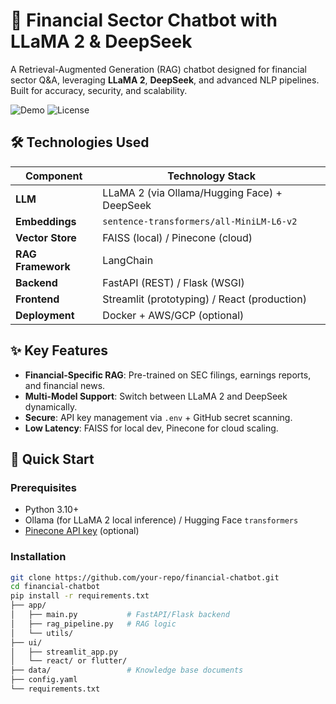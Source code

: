 # 💬 Financial Sector Chatbot with LLaMA 2 & DeepSeek

A Retrieval-Augmented Generation (RAG) chatbot designed for financial sector Q&A, leveraging **LLaMA 2**, **DeepSeek**, and advanced NLP pipelines. Built for accuracy, security, and scalability.

![Demo](https://img.shields.io/badge/Demo-Streamlit-blue) ![License](https://img.shields.io/badge/License-MIT-green)

## 🛠️ Technologies Used

| Component          | Technology Stack                                                                 |
|--------------------|---------------------------------------------------------------------------------|
| **LLM**            | LLaMA 2 (via Ollama/Hugging Face) + DeepSeek                                    |
| **Embeddings**     | `sentence-transformers/all-MiniLM-L6-v2`                                        |
| **Vector Store**   | FAISS (local) / Pinecone (cloud)                                               |
| **RAG Framework**  | LangChain                                                                       |
| **Backend**        | FastAPI (REST) / Flask (WSGI)                                                  |
| **Frontend**       | Streamlit (prototyping) / React (production)                                   |
| **Deployment**     | Docker + AWS/GCP (optional)                                                    |

## ✨ Key Features

- **Financial-Specific RAG**: Pre-trained on SEC filings, earnings reports, and financial news.
- **Multi-Model Support**: Switch between LLaMA 2 and DeepSeek dynamically.
- **Secure**: API key management via `.env` + GitHub secret scanning.
- **Low Latency**: FAISS for local dev, Pinecone for cloud scaling.

## 🚀 Quick Start

### Prerequisites
- Python 3.10+
- Ollama (for LLaMA 2 local inference) / Hugging Face `transformers`
- [Pinecone API key](https://www.pinecone.io/) (optional)

### Installation
```bash
git clone https://github.com/your-repo/financial-chatbot.git
cd financial-chatbot
pip install -r requirements.txt
├── app/
│   ├── main.py           # FastAPI/Flask backend
│   ├── rag_pipeline.py   # RAG logic
│   └── utils/
├── ui/
│   ├── streamlit_app.py
│   └── react/ or flutter/
├── data/                 # Knowledge base documents
├── config.yaml
└── requirements.txt

